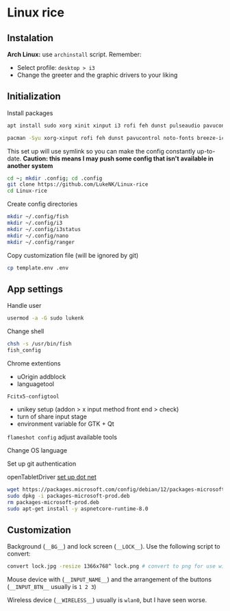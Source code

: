 # Linux rice

## Instalation
**Arch Linux:** use `archinstall` script. Remember:
- Select profile: `desktop > i3`
- Change the greeter and the graphic drivers to your liking

## Initialization
Install packages
```bash
apt install sudo xorg xinit xinput i3 rofi feh dunst pulseaudio pavucontrol fonts-recommended fonts-noto-cjk breeze-icon-theme fcitx5 fcitx5-unikey fcitx5-configtool brightnessctl netselect-apt hwinfo htop git alacritty fish ranger chromium python3 python3-pip nodejs npm 7zip yt-dlp sqlite3 kate vlc inkscape audacity obs-studio flameshot

pacman -Syu xorg-xinput rofi feh dunst pavucontrol noto-fonts breeze-icons fcitx5 fcitx5-unikey brightnessctl hwinfo man-db htop git alacritty fish ranger chromium python python-pip nodejs npm 7zip yt-dlp sqlite3 kate vlc inkscape audacity obs-studio flameshot
```

This set up will use symlink so you can make the config constantly up-to-date. **Caution: this means I may push some config that isn't available in another system**
```bash
cd ~; mkdir .config; cd .config
git clone https://github.com/LukeNK/Linux-rice
cd Linux-rice
```

Create config directories
```bash
mkdir ~/.config/fish
mkdir ~/.config/i3
mkdir ~/.config/i3status
mkdir ~/.config/nano
mkdir ~/.config/ranger
```

Copy customization file (will be ignored by git)
```bash
cp template.env .env
```

## App settings
Handle user
```bash
usermod -a -G sudo lukenk
```

Change shell
```bash
chsh -s /usr/bin/fish
fish_config
```

Chrome extentions
- uOrigin addblock
- languagetool

`Fcitx5-configtool`
- unikey setup (addon > x input method front end > check)
- turn of share input stage
- environment variable for GTK + Qt

`flameshot config` adjust available tools

Change OS language

Set up git authentication

openTabletDriver [set up dot net](https://learn.microsoft.com/en-us/dotnet/core/install/linux-debian?tabs=dotnet8)
```bash
wget https://packages.microsoft.com/config/debian/12/packages-microsoft-prod.deb -O packages-microsoft-prod.deb
sudo dpkg -i packages-microsoft-prod.deb
rm packages-microsoft-prod.deb
sudo apt-get install -y aspnetcore-runtime-8.0
```

## Customization
Background (`__BG__`) and lock screen (`__LOCK__`). Use the following script to convert:
```bash
convert lock.jpg -resize 1366x768^ lock.png # convert to png for use with i3lock
```

Mouse device with (`__INPUT_NAME__`) and the arrangement of the buttons (`__INPUT_BTN__` usually is `1 2 3`)

Wireless device (`__WIRELESS__`) usually is `wlan0`, but I have seen worse.
